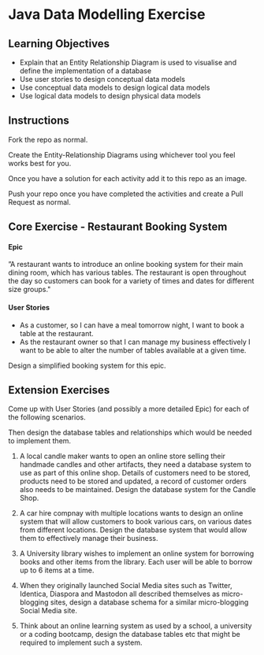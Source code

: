 # Java Data Modelling Exercise

## Learning Objectives
- Explain that an Entity Relationship Diagram is used to visualise and define the implementation of a database
- Use user stories to design conceptual data models
- Use conceptual data models to design logical data models
- Use logical data models to design physical data models

## Instructions

Fork the repo as normal.

Create the Entity-Relationship Diagrams using whichever tool you feel works best for you.

Once you have a solution for each activity add it to this repo as an image.

Push your repo once you have completed the activities and create a Pull Request as normal.

## Core Exercise - Restaurant Booking System

#### Epic

”A restaurant wants to introduce an online booking system for their main dining room, which has various tables. 
The restaurant is open throughout the day so customers can book for a variety of times and dates for
different size groups."

#### User Stories
- As a customer, so I can have a meal tomorrow night, I want to book a table at the restaurant.
- As the restaurant owner so that I can manage my business effectively I want to be able to alter the number of tables available at a given time.

Design a simplified booking system for this epic.

## Extension Exercises

Come up with User Stories (and possibly a more detailed Epic) for each of the following scenarios. 

Then design the database tables and relationships which would be needed to implement them.

1. A local candle maker wants to open an online store selling their handmade candles and other artifacts, they need a database system to use as part of this online shop. Details of customers need to be stored, products need to be stored and updated, a record of customer orders also needs to be maintained. Design the database system for the Candle Shop.

2. A car hire compnay with multiple locations wants to design an online system that will allow customers to book various cars, on various dates from different locations. Design the database system that would allow them to effectively manage their business.

3. A University library wishes to implement an online system for borrowing books and other items from the library. Each user will be able to borrow up to 6 items at a time.

4. When they originally launched Social Media sites such as Twitter, Identica, Diaspora and Mastodon all described themselves as micro-blogging sites, design a database schema for a similar micro-blogging Social Media site.

5. Think about an online learning system as used by a school, a university or a coding bootcamp, design the database tables etc that might be required to implement such a system.

